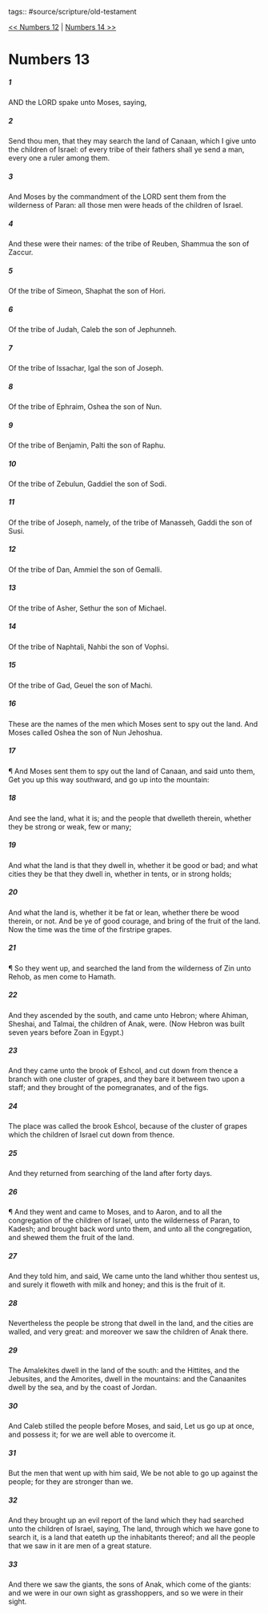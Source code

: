 tags:: #source/scripture/old-testament

[<< Numbers 12](/Old_Testament/04_Numbers/Numbers_12.md) | [Numbers 14 >>](/Old_Testament/04_Numbers/Numbers_14.md)

# Numbers 13

##### 1

AND the LORD spake unto Moses, saying,

##### 2

Send thou men, that they may search the land of Canaan, which I give unto the children of Israel: of every tribe of their fathers shall ye send a man, every one a ruler among them.

##### 3

And Moses by the commandment of the LORD sent them from the wilderness of Paran: all those men were heads of the children of Israel.

##### 4

And these were their names: of the tribe of Reuben, Shammua the son of Zaccur.

##### 5

Of the tribe of Simeon, Shaphat the son of Hori.

##### 6

Of the tribe of Judah, Caleb the son of Jephunneh.

##### 7

Of the tribe of Issachar, Igal the son of Joseph.

##### 8

Of the tribe of Ephraim, Oshea the son of Nun.

##### 9

Of the tribe of Benjamin, Palti the son of Raphu.

##### 10

Of the tribe of Zebulun, Gaddiel the son of Sodi.

##### 11

Of the tribe of Joseph, namely, of the tribe of Manasseh, Gaddi the son of Susi.

##### 12

Of the tribe of Dan, Ammiel the son of Gemalli.

##### 13

Of the tribe of Asher, Sethur the son of Michael.

##### 14

Of the tribe of Naphtali, Nahbi the son of Vophsi.

##### 15

Of the tribe of Gad, Geuel the son of Machi.

##### 16

These are the names of the men which Moses sent to spy out the land. And Moses called Oshea the son of Nun Jehoshua.

##### 17

¶ And Moses sent them to spy out the land of Canaan, and said unto them, Get you up this way southward, and go up into the mountain:

##### 18

And see the land, what it is; and the people that dwelleth therein, whether they be strong or weak, few or many;

##### 19

And what the land is that they dwell in, whether it be good or bad; and what cities they be that they dwell in, whether in tents, or in strong holds;

##### 20

And what the land is, whether it be fat or lean, whether there be wood therein, or not. And be ye of good courage, and bring of the fruit of the land. Now the time was the time of the firstripe grapes.

##### 21

¶ So they went up, and searched the land from the wilderness of Zin unto Rehob, as men come to Hamath.

##### 22

And they ascended by the south, and came unto Hebron; where Ahiman, Sheshai, and Talmai, the children of Anak, were. (Now Hebron was built seven years before Zoan in Egypt.)

##### 23

And they came unto the brook of Eshcol, and cut down from thence a branch with one cluster of grapes, and they bare it between two upon a staff; and they brought of the pomegranates, and of the figs.

##### 24

The place was called the brook Eshcol, because of the cluster of grapes which the children of Israel cut down from thence.

##### 25

And they returned from searching of the land after forty days.

##### 26

¶ And they went and came to Moses, and to Aaron, and to all the congregation of the children of Israel, unto the wilderness of Paran, to Kadesh; and brought back word unto them, and unto all the congregation, and shewed them the fruit of the land.

##### 27

And they told him, and said, We came unto the land whither thou sentest us, and surely it floweth with milk and honey; and this is the fruit of it.

##### 28

Nevertheless the people be strong that dwell in the land, and the cities are walled, and very great: and moreover we saw the children of Anak there.

##### 29

The Amalekites dwell in the land of the south: and the Hittites, and the Jebusites, and the Amorites, dwell in the mountains: and the Canaanites dwell by the sea, and by the coast of Jordan.

##### 30

And Caleb stilled the people before Moses, and said, Let us go up at once, and possess it; for we are well able to overcome it.

##### 31

But the men that went up with him said, We be not able to go up against the people; for they are stronger than we.

##### 32

And they brought up an evil report of the land which they had searched unto the children of Israel, saying, The land, through which we have gone to search it, is a land that eateth up the inhabitants thereof; and all the people that we saw in it are men of a great stature.

##### 33

And there we saw the giants, the sons of Anak, which come of the giants: and we were in our own sight as grasshoppers, and so we were in their sight.
